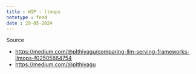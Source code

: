 ```yaml
---
title : WIP - llmops
notetype : feed
date : 29-05-2024
---
```


Source
- https://medium.com/@plthiyagu/comparing-llm-serving-frameworks-llmops-f02505864754
- https://medium.com/@plthiyagu